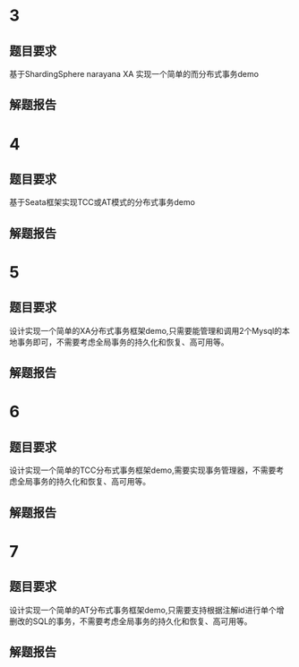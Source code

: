 # 3
## 题目要求

基于ShardingSphere narayana XA 实现一个简单的而分布式事务demo

## 解题报告

# 4
## 题目要求

基于Seata框架实现TCC或AT模式的分布式事务demo

## 解题报告


# 5
## 题目要求

设计实现一个简单的XA分布式事务框架demo,只需要能管理和调用2个Mysql的本地事务即可，不需要考虑全局事务的持久化和恢复、高可用等。

## 解题报告


# 6
## 题目要求

设计实现一个简单的TCC分布式事务框架demo,需要实现事务管理器，不需要考虑全局事务的持久化和恢复、高可用等。


## 解题报告


# 7
## 题目要求

设计实现一个简单的AT分布式事务框架demo,只需要支持根据注解id进行单个增删改的SQL的事务，不需要考虑全局事务的持久化和恢复、高可用等。

## 解题报告